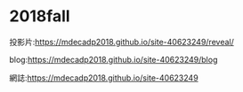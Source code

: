 # 2018fall

投影片:https://mdecadp2018.github.io/site-40623249/reveal/

blog:https://mdecadp2018.github.io/site-40623249/blog

網誌:https://mdecadp2018.github.io/site-40623249
